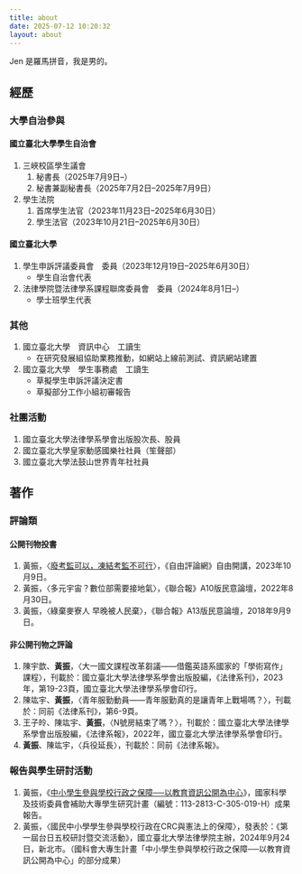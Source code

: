 ```yaml
---
title: about
date: 2025-07-12 10:20:32
layout: about
---
```

Jen 是羅馬拼音，我是男的。

## 經歷

### 大學自治參與

#### 國立臺北大學學生自治會

1. 三峽校區學生議會
    1. 秘書長（2025年7月9日–）
    2. 秘書兼副秘書長（2025年7月2日–2025年7月9日）
2. 學生法院
    1. 首席學生法官（2023年11月23日–2025年6月30日）
    2. 學生法官（2023年10月21日–2025年6月30日）

#### 國立臺北大學

1. 學生申訴評議委員會　委員（2023年12月19日–2025年6月30日）
    * 學生自治會代表
2. 法律學院暨法律學系課程聯席委員會　委員（2024年8月1日–）
    * 學士班學生代表

### 其他

1. 國立臺北大學　資訊中心　工讀生
    * 在研究發展組協助業務推動，如網站上線前測試、資訊網站建置
2. 國立臺北大學　學生事務處　工讀生
    * 草擬學生申訴評議決定書
    * 草擬部分工作小組初審報告

### 社團活動

1. 國立臺北大學法律學系學會出版股次長、股員
2. 國立臺北大學皇家動感國樂社社員（笙聲部）
3. 國立臺北大學法鼓山世界青年社社員

## 著作

### 評論類

#### 公開刊物投書

1. 黃振，〈[廢考監可以，凍結考監不可行](https://talk.ltn.com.tw/article/breakingnews/4453240)〉，《自由評論網》自由開講，2023年10月9日。
2. 黃振，〈多元宇宙？數位部需要接地氣〉，《聯合報》A10版民意論壇，2022年8月30日。
3. 黃振，〈綠棄麥寮人 早晚被人民棄〉，《聯合報》A13版民意論壇，2018年9月9日。

#### 非公開刊物之評論

1. 陳宇歆、**黃振**，〈大一國文課程改革芻議——借鑑英語系國家的「學術寫作」課程〉，刊載於：國立臺北大學法律學系學會出版股編，《法律系刊》，2023年，第19-23頁，國立臺北大學法律學系學會印行。
2. 陳竑宇、**黃振**，〈青年服勤動員——青年服勤真的是讓青年上戰場嗎？〉，刊載於：同前《法律系刊》，第6-9頁。
3. 王子皊、陳竑宇、**黃振**，〈N號房結束了嗎？〉，刊載於：國立臺北大學法律學系學會出版股編，《法律系報》，2022年，國立臺北大學法律學系學會印行。
4. **黃振**、陳竑宇，〈兵役延長〉，刊載於：同前《法律系報》。

### 報告與學生研討活動

1. 黃振，《[中小學生參與學校行政之保障──以教育資訊公開為中心](https://wsts.nstc.gov.tw/STSWeb/Award/AwardMultiQuery.aspx?year=113&code=QS05&organ=A%2cFA13%2cFA13E010)》，國家科學及技術委員會補助大專學生研究計畫（編號：113-2813-C-305-019-H）成果報告。
2. 黃振，〈國民中小學學生參與學校行政在CRC與憲法上的保障〉，發表於：《第一屆台日五校研討暨交流活動》，國立臺北大學法律學院主辦，2024年9月24日，新北市。（國科會大專生計畫「中小學生參與學校行政之保障──以教育資訊公開為中心」的部分成果）